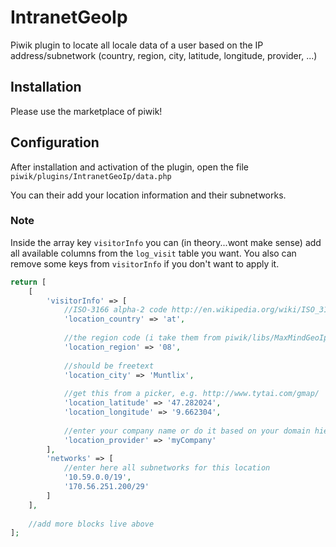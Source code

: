 # IntranetGeoIp

Piwik plugin to locate all locale data of a user based on the IP address/subnetwork (country, region, city, latitude, longitude, provider, ...)

## Installation
Please use the marketplace of piwik!

## Configuration
After installation and activation of the plugin, open the file `piwik/plugins/IntranetGeoIp/data.php`

You can their add your location information and their subnetworks.

### Note
Inside the array key `visitorInfo` you can (in theory...wont make sense) add all available columns from the `log_visit` table you want.
You also can remove some keys from `visitorInfo` if you don't want to apply it.

```php
return [
    [
        'visitorInfo' => [
            //ISO-3166 alpha-2 code http://en.wikipedia.org/wiki/ISO_3166-1
            'location_country' => 'at',
            
            //the region code (i take them from piwik/libs/MaxMindGeoIp/geoipregionvars.php
            'location_region' => '08',
            
            //should be freetext
            'location_city' => 'Muntlix',
            
            //get this from a picker, e.g. http://www.tytai.com/gmap/
            'location_latitude' => '47.282024',
            'location_longitude' => '9.662304',
            
            //enter your company name or do it based on your domain hierarchy
            'location_provider' => 'myCompany'
        ],
        'networks' => [
            //enter here all subnetworks for this location
            '10.59.0.0/19',
            '170.56.251.200/29'
        ]
    ],
    
    //add more blocks live above
];
```
